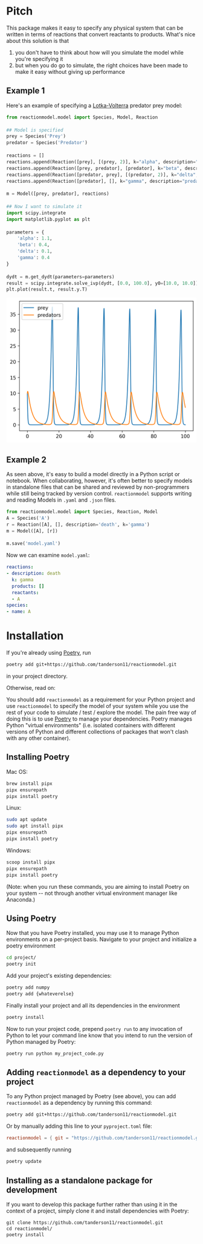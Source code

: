 # Pitch

This package makes it easy to specify any physical system that can be written in terms of reactions that convert reactants to products. What's nice about this solution is that
1. you don't have to think about how will you simulate the model while you're specifying it
2. but when you do go to simulate, the right choices have been made to make it easy without giving up performance

## Example 1
Here's an example of specifying a [Lotka-Volterra](https://en.wikipedia.org/wiki/Lotka–Volterra_equations) predator prey model:

```python
from reactionmodel.model import Species, Model, Reaction

## Model is specified
prey = Species('Prey')
predator = Species('Predator')

reactions = []
reactions.append(Reaction([prey], [(prey, 2)], k="alpha", description="prey birth"))
reactions.append(Reaction([prey, predator], [predator], k="beta", description="prey death"))
reactions.append(Reaction([predator, prey], [(predator, 2)], k="delta", description="predator birth"))
reactions.append(Reaction([predator], [], k="gamma", description="predator death"))

m = Model([prey, predator], reactions)

## Now I want to simulate it
import scipy.integrate
import matplotlib.pyplot as plt

parameters = {
    'alpha': 1.1,
    'beta': 0.4,
    'delta': 0.1,
    'gamma': 0.4
}

dydt = m.get_dydt(parameters=parameters)
result = scipy.integrate.solve_ivp(dydt, [0.0, 100.0], y0=[10.0, 10.0])
plt.plot(result.t, result.y.T)
```
![Solution to our Lotka Volterra equations](examples/lotka.png)

## Example 2
As seen above, it's easy to build a model directly in a Python script or notebook. When collaborating, however, it's often better to specify models in standalone files that can be shared and reviewed by non-programmers while still being tracked by version control. `reactionmodel` supports writing and reading Models in `.yaml` and `.json` files.

```python
from reactionmodel.model import Species, Reaction, Model
A = Species('A')
r = Reaction([A], [], description='death', k='gamma')
m = Model([A], [r])

m.save('model.yaml')
```
Now we can examine `model.yaml`:
```yaml
reactions:
- description: death
  k: gamma
  products: []
  reactants:
  - A
species:
- name: A
```


# Installation

If you're already using [Poetry](https://python-poetry.org), run
```bash
poetry add git+https://github.com/tanderson11/reactionmodel.git
```
in your project directory.

Otherwise, read on:

You should add `reactionmodel` as a requirement for your Python project and use `reactionmodel` to specify the model of your system while you use the rest of your code to simulate / test / explore the model. The pain free way of doing this is to use [Poetry](https://python-poetry.org) to manage your dependencies. Poetry manages Python "virtual environments" (i.e. isolated containers with different versions of Python and different collections of packages that won't clash with any other container).

## Installing Poetry

Mac OS:
```bash
brew install pipx
pipx ensurepath
pipx install poetry
```
Linux:
```bash
sudo apt update
sudo apt install pipx
pipx ensurepath
pipx install poetry
```
Windows:
```bash
scoop install pipx
pipx ensurepath
pipx install poetry
```

(Note: when you run these commands, you are aiming to install Poetry on your system -- not through another virtual environment manager like Anaconda.)

## Using Poetry

Now that you have Poetry installed, you may use it to manage Python environments on a per-project basis. Navigate to your project and initialize a poetry environment
```bash
cd project/
poetry init
```
Add your project's existing dependencies:
```bash
poetry add numpy
poetry add {whateverelse}
```
Finally install your project and all its dependencies in the environment
```bash
poetry install
```
Now to run your project code, prepend `poetry run` to any invocation of Python to let your command line know that you intend to run the version of Python managed by Poetry:
```bash
poetry run python my_project_code.py
```

## Adding `reactionmodel` as a dependency to your project

To any Python project managed by Poetry (see above), you can add `reactionmodel` as a dependency by running this command:
```bash
poetry add git+https://github.com/tanderson11/reactionmodel.git
```
Or by manually adding this line to your `pyproject.toml` file:
```toml
reactionmodel = { git = "https://github.com/tanderson11/reactionmodel.git" }
```
and subsequently running
```bash
poetry update
```

## Installing as a standalone package for development

If you want to develop this package further rather than using it in the context of a project, simply clone it and install dependencies with Poetry:
```
git clone https://github.com/tanderson11/reactionmodel.git
cd reactionmodel/
poetry install
```
